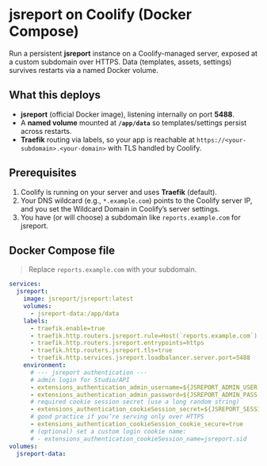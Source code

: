 # jsreport on Coolify (Docker Compose)

Run a persistent **jsreport** instance on a Coolify-managed server, exposed at a custom subdomain over HTTPS. Data (templates, assets, settings) survives restarts via a named Docker volume.

## What this deploys

- **jsreport** (official Docker image), listening internally on port **5488**.  
- A **named volume** mounted at **`/app/data`** so templates/settings persist across restarts.  
- **Traefik** routing via labels, so your app is reachable at `https://<your-subdomain>.<your-domain>` with TLS handled by Coolify.

## Prerequisites

1. Coolify is running on your server and uses **Traefik** (default).  
2. Your DNS wildcard (e.g., `*.example.com`) points to the Coolify server IP, and you set the Wildcard Domain in Coolify’s server settings.  
3. You have (or will choose) a subdomain like `reports.example.com` for jsreport.

## Docker Compose file

> Replace `reports.example.com` with your subdomain.

```yaml
services:
  jsreport:
    image: jsreport/jsreport:latest
    volumes:
      - jsreport-data:/app/data
    labels:
      - traefik.enable=true
      - traefik.http.routers.jsreport.rule=Host(`reports.example.com`) && PathPrefix(`/`)
      - traefik.http.routers.jsreport.entrypoints=https
      - traefik.http.routers.jsreport.tls=true
      - traefik.http.services.jsreport.loadbalancer.server.port=5488
    environment:
      # --- jsreport authentication ---
      # admin login for Studio/API
      - extensions_authentication_admin_username=${JSREPORT_ADMIN_USER:?}
      - extensions_authentication_admin_password=${JSREPORT_ADMIN_PASS:?}
      # required cookie session secret (use a long random string)
      - extensions_authentication_cookieSession_secret=${JSREPORT_SESSION_SECRET:?}
      # good practice if you’re serving only over HTTPS
      - extensions_authentication_cookieSession_cookie_secure=true
      # (optional) set a custom login cookie name:
      # - extensions_authentication_cookieSession_name=jsreport.sid
volumes:
  jsreport-data:

